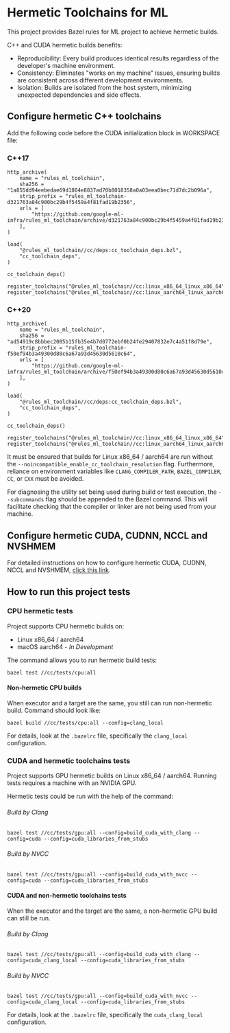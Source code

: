 # Hermetic Toolchains for ML

This project provides Bazel rules for ML project to achieve hermetic builds.

C++ and CUDA hermetic builds benefits:
* Reproducibility: Every build produces identical results regardless of the developer's machine environment.
* Consistency: Eliminates "works on my machine" issues, ensuring builds are consistent across different development environments.
* Isolation: Builds are isolated from the host system, minimizing unexpected dependencies and side effects.

<!--
C++ cross-platform builds benefits:
* Single Source of Truth: Develop and maintain a single codebase that can be built for various target platforms (e.g., Linux, macOS).
* Efficiency: Streamlines the build and release process for multiple platforms.
-->

## Configure hermetic C++ toolchains

Add the following code before the CUDA initialization block in WORKSPACE file:

### C++17
```
http_archive(
    name = "rules_ml_toolchain",
    sha256 = "1a855dd94eebedae69d1804e8837ad70b8018358a0a03eea0bec71d7dc2b096a",
    strip_prefix = "rules_ml_toolchain-d321763a84c900bc29b4f5459a4f81fad19b2356",
    urls = [
        "https://github.com/google-ml-infra/rules_ml_toolchain/archive/d321763a84c900bc29b4f5459a4f81fad19b2356.tar.gz",
    ],
)

load(
    "@rules_ml_toolchain//cc/deps:cc_toolchain_deps.bzl",
    "cc_toolchain_deps",
)

cc_toolchain_deps()

register_toolchains("@rules_ml_toolchain//cc:linux_x86_64_linux_x86_64")
register_toolchains("@rules_ml_toolchain//cc:linux_aarch64_linux_aarch64")
```
### C++20
```
http_archive(
    name = "rules_ml_toolchain",
    sha256 = "ad54919c8bbbec2085b15fb35e4b7d0772ebf0b24fe29407832e7c4a51f8d79e",
    strip_prefix = "rules_ml_toolchain-f50ef94b3a49300d80c6a67a93d45630d5610c64",
    urls = [
        "https://github.com/google-ml-infra/rules_ml_toolchain/archive/f50ef94b3a49300d80c6a67a93d45630d5610c64.tar.gz",
    ],
)

load(
    "@rules_ml_toolchain//cc/deps:cc_toolchain_deps.bzl",
    "cc_toolchain_deps",
)

cc_toolchain_deps()

register_toolchains("@rules_ml_toolchain//cc:linux_x86_64_linux_x86_64")
register_toolchains("@rules_ml_toolchain//cc:linux_aarch64_linux_aarch64")

```

It must be ensured that builds for Linux x86_64 / aarch64 are run without the `--noincompatible_enable_cc_toolchain_resolution` 
flag. Furthermore, reliance on environment variables like `CLANG_COMPILER_PATH`, `BAZEL_COMPILER`, `CC`, or `CXX` 
must be avoided.

For diagnosing the utility set being used during build or test execution, the `--subcommands` flag should be appended 
to the Bazel command. This will facilitate checking that the compiler or linker are not being used from your machine.

## Configure hermetic CUDA, CUDNN, NCCL and NVSHMEM
For detailed instructions on how to configure hermetic CUDA, CUDNN, NCCL and NVSHMEM, [click this link](gpu/).

## How to run this project tests
### CPU hermetic tests
Project supports CPU hermetic builds on:
* Linux x86_64 / aarch64
* macOS aarch64 - *In Development*

The command allows you to run hermetic build tests:

`bazel test //cc/tests/cpu:all`

#### Non-hermetic CPU builds
When executor and a target are the same, you still can run non-hermetic build. Command should look like:

`bazel build //cc/tests/cpu:all --config=clang_local`

For details, look at the `.bazelrc` file, specifically the `clang_local` configuration.

### CUDA and hermetic toolchains tests
Project supports GPU hermetic builds on Linux x86_64 / aarch64. Running tests requires a machine with an NVIDIA GPU.

Hermetic tests could be run with the help of the command:
###### Build by Clang
`bazel test //cc/tests/gpu:all --config=build_cuda_with_clang --config=cuda --config=cuda_libraries_from_stubs`

###### Build by NVCC
`bazel test //cc/tests/gpu:all --config=build_cuda_with_nvcc --config=cuda --config=cuda_libraries_from_stubs`

#### CUDA and non-hermetic toolchains tests
When the executor and the target are the same, a non-hermetic GPU build can still be run.

###### Build by Clang
`bazel test //cc/tests/gpu:all --config=build_cuda_with_clang --config=cuda_clang_local --config=cuda_libraries_from_stubs`

###### Build by NVCC
`bazel test //cc/tests/gpu:all --config=build_cuda_with_nvcc --config=cuda_clang_local --config=cuda_libraries_from_stubs`

For details, look at the `.bazelrc` file, specifically the `cuda_clang_local` configuration.

<!--
### Cross-platform builds
Project supports cross-platform builds only on Linux x86_64 executor 
and allows build for such targets:
* Linux aarch64
* macOS aarch64

#### Build for Linux aarch64
`bazel build //cc/tests/cpu/... --platforms=//common:linux_aarch64`

#### Build for macOS aarch64
[Prepare SDK](cc/sysroots/darwin_aarch64/README.md) before run the following command.

`bazel build //cc/tests/cpu/... --platforms=//common:macos_aarch64`
-->